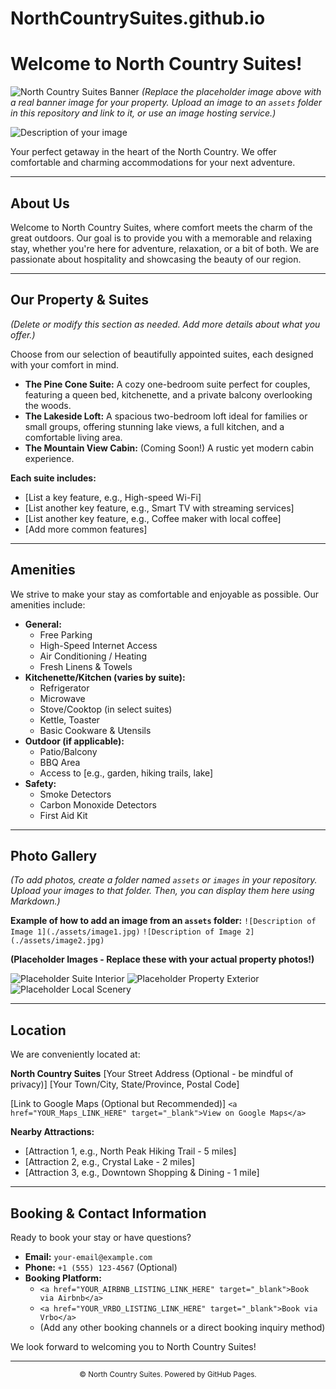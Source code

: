 # NorthCountrySuites.github.io
# Welcome to North Country Suites!

![North Country Suites Banner](https://via.placeholder.com/1200x300.png?text=North+Country+Suites+Banner+Image)
*(Replace the placeholder image above with a real banner image for your property. Upload an image to an `assets` folder in this repository and link to it, or use an image hosting service.)*

![Description of your image](./assets/your-image-name.jpg)

Your perfect getaway in the heart of the North Country. We offer comfortable and charming accommodations for your next adventure.

---

## About Us

Welcome to North Country Suites, where comfort meets the charm of the great outdoors. Our goal is to provide you with a memorable and relaxing stay, whether you're here for adventure, relaxation, or a bit of both. We are passionate about hospitality and showcasing the beauty of our region.

---

## Our Property & Suites

*(Delete or modify this section as needed. Add more details about what you offer.)*

Choose from our selection of beautifully appointed suites, each designed with your comfort in mind.

* **The Pine Cone Suite:** A cozy one-bedroom suite perfect for couples, featuring a queen bed, kitchenette, and a private balcony overlooking the woods.
* **The Lakeside Loft:** A spacious two-bedroom loft ideal for families or small groups, offering stunning lake views, a full kitchen, and a comfortable living area.
* **The Mountain View Cabin:** (Coming Soon!) A rustic yet modern cabin experience.

**Each suite includes:**
* [List a key feature, e.g., High-speed Wi-Fi]
* [List another key feature, e.g., Smart TV with streaming services]
* [List another key feature, e.g., Coffee maker with local coffee]
* [Add more common features]

---

## Amenities

We strive to make your stay as comfortable and enjoyable as possible. Our amenities include:

* **General:**
    * Free Parking
    * High-Speed Internet Access
    * Air Conditioning / Heating
    * Fresh Linens & Towels
* **Kitchenette/Kitchen (varies by suite):**
    * Refrigerator
    * Microwave
    * Stove/Cooktop (in select suites)
    * Kettle, Toaster
    * Basic Cookware & Utensils
* **Outdoor (if applicable):**
    * Patio/Balcony
    * BBQ Area
    * Access to [e.g., garden, hiking trails, lake]
* **Safety:**
    * Smoke Detectors
    * Carbon Monoxide Detectors
    * First Aid Kit

---

## Photo Gallery

*(To add photos, create a folder named `assets` or `images` in your repository. Upload your images to that folder. Then, you can display them here using Markdown.)*

**Example of how to add an image from an `assets` folder:**
`![Description of Image 1](./assets/image1.jpg)`
`![Description of Image 2](./assets/image2.jpg)`

**(Placeholder Images - Replace these with your actual property photos!)**

![Placeholder Suite Interior](https://via.placeholder.com/400x300.png?text=Cozy+Suite+Interior)
![Placeholder Property Exterior](https://via.placeholder.com/400x300.png?text=Property+Exterior+View)
![Placeholder Local Scenery](https://via.placeholder.com/400x300.png?text=Beautiful+Local+Scenery)

---

## Location

We are conveniently located at:

**North Country Suites**
[Your Street Address (Optional - be mindful of privacy)]
[Your Town/City, State/Province, Postal Code]

[Link to Google Maps (Optional but Recommended)]
`<a href="YOUR_Maps_LINK_HERE" target="_blank">View on Google Maps</a>`

**Nearby Attractions:**
* [Attraction 1, e.g., North Peak Hiking Trail - 5 miles]
* [Attraction 2, e.g., Crystal Lake - 2 miles]
* [Attraction 3, e.g., Downtown Shopping & Dining - 1 mile]

---

## Booking & Contact Information

Ready to book your stay or have questions?

* **Email:** `your-email@example.com`
* **Phone:** `+1 (555) 123-4567` (Optional)
* **Booking Platform:**
    * `<a href="YOUR_AIRBNB_LISTING_LINK_HERE" target="_blank">Book via Airbnb</a>`
    * `<a href="YOUR_VRBO_LISTING_LINK_HERE" target="_blank">Book via Vrbo</a>`
    * (Add any other booking channels or a direct booking inquiry method)

We look forward to welcoming you to North Country Suites!

---

<p align="center">
  <small>© <script>document.write(new Date().getFullYear())</script> North Country Suites. Powered by GitHub Pages.</small>
</p>
